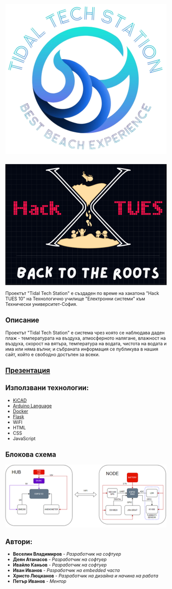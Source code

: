 <p align="center">
  <img src="https://github.com/Veselin-Vladimirov/The-warrior-project/blob/main/Pictures/Logos/TTS/Biglogo.png">
</p>

## 

<p align="center">
  <img src="https://github.com/Veselin-Vladimirov/The-warrior-project/blob/main/Pictures/Logos/Hactues/hacktueslogo.png">
</p>
Проектът "Tidal Tech Station" е създаден по време на хакатона "Hack TUES 10" на Технологично училище "Електронни системи" към Технически университет-София.

## **Описание**
Проектът "Tidal Tech Station" е система чрез която се наблюдава даден плаж - температурата на въздуха, атмосферното налягане, влажност на въздуха, скорост на вятъра, температура на водата, чистота на водата и има или няма вълни; и събраната информация се публикува в нашия сайт, който е свободно достъпен за всеки.
## [**Презентация**](https://docs.google.com/presentation/d/1cKiTOADCZPagQmeAAJeUZXO_-x_YprM0Y-GjXIIyUOQ/edit?usp=sharing)
## **Използвани технологии:**
- [KiCAD](https://www.kicad.org/)
- [Arduino Language](https://forum.arduino.cc/t/what-is-the-language-you-type-in-the-arduino-ide/45601)
- [Docker](https://www.docker.com/)
- [Flask](https://flask.palletsprojects.com/en/3.0.x/)
- WiFI
- HTML
- CSS
- JavaScript
## **Блокова схема**
![image](https://github.com/Veselin-Vladimirov/The-warrior-project/blob/main/Schematics/BlockScheme.png)

## **Автори:**
- **Веселин Владимиров** - *Разработчик на софтуер*
- **Деян Атанасов** - *Разработчик на софтуер*
- **Ивайло Каньов** - *Разработчик на софтуер*
- **Иван Иванов** - *Разработчик на embedded часта*
- **Христо Люцканов** - *Разработчик на дизайна и начина на работа*
- **Петър Иванов** - *Ментор*
